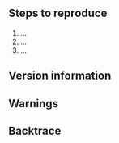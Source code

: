 ## Steps to reproduce

 1. ...
 2. ...
 3. ...

<!--
  You should try and reproduce with the demos applications available
  under the `demos` directory, or the test programs in the `tests` directory.
  Alternatively, please attach a *small and self-contained* example that
  exhibits the issue.
-->

## Version information
<!--
 - Which version of GTK you are using
 - What operating system and version
  - for Linux, which distribution
 - If you built GTK+ yourself, the list of options used to configure the build
-->

## Warnings
<!--
 - If the application generates warning messages before crashing please
   report them here
-->

## Backtrace
<!--
 - Attaching a stack trace obtained using GDB is appreciated; follow the
   instructions on the wiki:

   https://wiki.gnome.org/Community/GettingInTouch/Bugzilla/GettingTraces
-->
